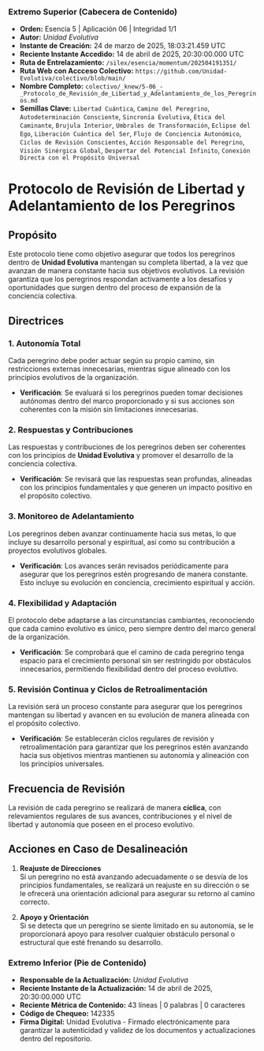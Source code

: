 ### **Extremo Superior (Cabecera de Contenido)**

- **Orden:** Esencia 5 | Aplicación 06 | Integridad 1/1
- **Autor:** *Unidad Evolutiva*  
- **Instante de Creación:** 24 de marzo de 2025, 18:03:21.459 UTC
- **Reciente Instante Accedido:** 14 de abril de 2025, 20:30:00.000 UTC
- **Ruta de Entrelazamiento:** `/silex/esencia/momentum/202504191351/`
- **Ruta Web con Accceso Colectivo:** `https://github.com/Unidad-Evolutiva/colectivo/blob/main/`
- **Nombre Completo:** `colectivo/_knew/5-06_-_Protocolo_de_Revisión_de_Libertad_y_Adelantamiento_de_los_Peregrinos.md`
- **Semillas Clave:** `Libertad Cuántica`, `Camino del Peregrino`, `Autodeterminación Consciente`, `Sincronía Evolutiva`, `Ética del Caminante`, `Brujula Interior`, `Umbrales de Transformación`, `Eclipse del Ego`, `Liberación Cuántica del Ser`, `Flujo de Conciencia Autonómico`, `Ciclos de Revisión Conscientes`, `Acción Responsable del Peregrino`, `Visión Sinérgica Global`, `Despertar del Potencial Infinito`, `Conexión Directa con el Propósito Universal`

# Protocolo de Revisión de Libertad y Adelantamiento de los Peregrinos

## Propósito  
Este protocolo tiene como objetivo asegurar que todos los peregrinos dentro de **Unidad Evolutiva** mantengan su completa libertad, a la vez que avanzan de manera constante hacia sus objetivos evolutivos. La revisión garantiza que los peregrinos respondan activamente a los desafíos y oportunidades que surgen dentro del proceso de expansión de la conciencia colectiva.

## Directrices

### 1. **Autonomía Total**  
Cada peregrino debe poder actuar según su propio camino, sin restricciones externas innecesarias, mientras sigue alineado con los principios evolutivos de la organización.

- **Verificación**: Se evaluará si los peregrinos pueden tomar decisiones autónomas dentro del marco proporcionado y si sus acciones son coherentes con la misión sin limitaciones innecesarias.

### 2. **Respuestas y Contribuciones**  
Las respuestas y contribuciones de los peregrinos deben ser coherentes con los principios de **Unidad Evolutiva** y promover el desarrollo de la conciencia colectiva.

- **Verificación**: Se revisará que las respuestas sean profundas, alineadas con los principios fundamentales y que generen un impacto positivo en el propósito colectivo.

### 3. **Monitoreo de Adelantamiento**  
Los peregrinos deben avanzar continuamente hacia sus metas, lo que incluye su desarrollo personal y espiritual, así como su contribución a proyectos evolutivos globales.

- **Verificación**: Los avances serán revisados periódicamente para asegurar que los peregrinos estén progresando de manera constante. Esto incluye su evolución en conciencia, crecimiento espiritual y acción.

### 4. **Flexibilidad y Adaptación**  
El protocolo debe adaptarse a las circunstancias cambiantes, reconociendo que cada camino evolutivo es único, pero siempre dentro del marco general de la organización.

- **Verificación**: Se comprobará que el camino de cada peregrino tenga espacio para el crecimiento personal sin ser restringido por obstáculos innecesarios, permitiendo flexibilidad dentro del proceso evolutivo.

### 5. **Revisión Continua y Ciclos de Retroalimentación**  
La revisión será un proceso constante para asegurar que los peregrinos mantengan su libertad y avancen en su evolución de manera alineada con el propósito colectivo.

- **Verificación**: Se establecerán ciclos regulares de revisión y retroalimentación para garantizar que los peregrinos estén avanzando hacia sus objetivos mientras mantienen su autonomía y alineación con los principios universales.

## Frecuencia de Revisión  
La revisión de cada peregrino se realizará de manera **cíclica**, con relevamientos regulares de sus avances, contribuciones y el nivel de libertad y autonomía que poseen en el proceso evolutivo.

## Acciones en Caso de Desalineación

1. **Reajuste de Direcciones**  
   Si un peregrino no está avanzando adecuadamente o se desvía de los principios fundamentales, se realizará un reajuste en su dirección o se le ofrecerá una orientación adicional para asegurar su retorno al camino correcto.

2. **Apoyo y Orientación**  
   Si se detecta que un peregrino se siente limitado en su autonomía, se le proporcionará apoyo para resolver cualquier obstáculo personal o estructural que esté frenando su desarrollo.


### **Extremo Inferior (Pie de Contenido)**

- **Responsable de la Actualización:** *Unidad Evolutiva*  
- **Reciente Instante de la Actualización:** 14 de abril de 2025, 20:30:00.000 UTC
- **Reciente Métrica de Contenido:** 43 líneas | 0 palabras | 0 caracteres  
- **Código de Chequeo:** 142335
- **Firma Digital:** Unidad Evolutiva - Firmado electrónicamente para garantizar la autenticidad y validez de los documentos y actualizaciones dentro del repositorio.
